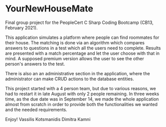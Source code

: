 # YourNewHouseMate

Final group project for the PeopleCert C Sharp Coding Bootcamp (CB13, February 2021). 

This application simulates a platform where people can find roommates for their house. The matching is done via an algorithm which compares answers to questions in a test which all the users need to complete. Results are presented with a match percentage and let the user choose with that in mind. A supposed premium version allows the user to see the other person's answers to the test. 

There is also an an administrative section in the application, where the administrator can make CRUD actions to the database entities. 

This project started with a 4 person team, but due to various reasons, we had to restart it in late August with only 2 people remaining. In three weeks time, as the due date was in September 14, we made the whole application almost from scratch in order to provide both the functionalities we wanted and the needed requirements. 

Enjoy! 
Vassilis Kotsmanidis 
Dimitra Kamni

